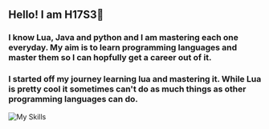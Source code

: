 ## Hello! I am H17S3👋
### I know Lua, Java and python and I am mastering each one everyday. My aim is to learn programming languages and master them so I can hopfully get a career out of it.
### I started off my journey learning lua and mastering it. While Lua is pretty cool it sometimes can't do as much things as other programming languages can do.  
![My Skills](https://skillicons.dev/icons?i=lua,python,java)

